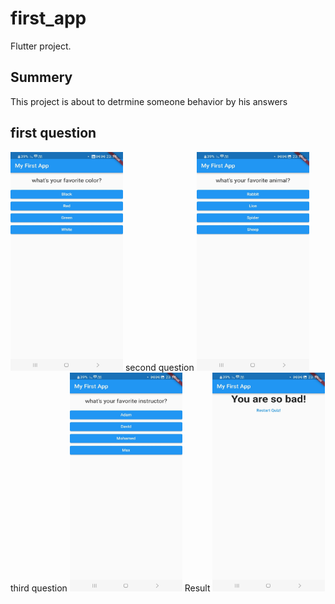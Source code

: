 # first_app
Flutter project.

## Summery
This project is about to detrmine someone behavior by his answers

 ## first question 
<img src="flutte r first app/4.jpg" width=180 height=350>
 second question 
<img src="flutte r first app/3.jpg" width=180 height=350>
 third question 
<img src="flutte r first app/2.jpg" width=180 height=350>
 Result 
<img src="flutte r first app/1.jpg" width=180 height=350> 

